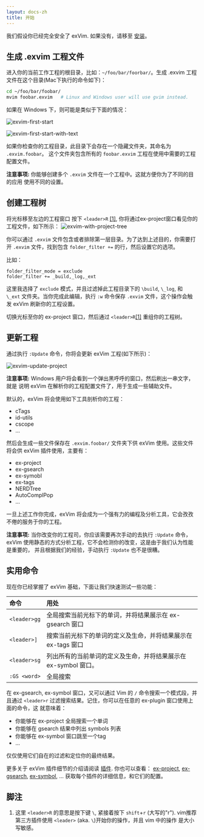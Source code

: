 ```yaml
---
layout: docs-zh
title: 开始
---
```


我们假设你已经完全安全了 exVim. 如果没有，请移至 [安装]({{site.url}}/docs/zh/install)。

## 生成 .exvim 工程文件

进入你的当前工作工程的根目录，比如：`~/foo/bar/foorbar/`。生成 .exvim 工程文件在这个目录(Mac下执行的命令如下)：

```bash
cd ~/foo/bar/foobar/
mvim foobar.exvim   # Linux and Windows user will use gvim instead. 
```

如果在 Windows 下，则可能是类似于下面的情况：

![exvim-first-start]({{site.url}}/docs/images/exvim-first-start.png)

![exvim-first-start-with-text]({{site.url}}/docs/images/exvim-first-start-with-text.png)

如果你检查你的工程目录，此目录下会存在一个隐藏文件夹，其命名为 `.exvim.foobar`。
这个文件夹包含所有的 `foobar.exvim` 工程在使用中需要的工程配置文件。

**注意事项:** 你能够创建多个 `.exvim` 文件在一个工程中。这就方便你为了不同的目的应用
使用不同的设置。

## 创建工程树

将光标移至左边的工程窗口 按下 `<leader>R` [[1]](#footnotes),
你将通过ex-project窗口看见你的工程文件，如下所示：
![exvim-with-project-tree]({{site.url}}/docs/images/exvim-with-project-tree.png)

你可以通过 `.exvim` 文件包含或者排除第一层目录。为了达到上述目的，你需要打开 `.exvim`
文件，找到包含 `folder_filter +=` 的行，然后设置它的选项。

比如：

```
folder_filter_mode = exclude
folder_filter += _build,_log,_ext
```

这里我选择了 `exclude` 模式，并且过滤掉此工程目录下的 `\build`, `\_log`, 和
`\_ext` 文件夹。当你完成此编辑，执行 `:w` 命令保存 `.exvim` 文件，这个操作会触发
exVim 刷新你的工程设置。

切换光标至你的 ex-project 窗口，然后通过 `<leader>R`[[1]](#footnotes) 重组你的工程树。

## 更新工程

通过执行 `:Update` 命令，你将会更新 exVim 工程(如下所示)：

![exvim-update-project]({{site.url}}/docs/images/exvim-update-project.png)

**注意事项:** Windows 用户将会看到一个弹出黑呼呼的窗口，然后刷出一串文字，就是
说明 exVim 在解析你的工程配置文件了，用于生成一些辅助文件。

默认的，exVim 将会使用如下工具剖析你的工程：

- cTags
- id-utils
- cscope
- ...

然后会生成一些文件保存在 `.exvim.foobar/` 文件夹下供 exVim 使用。这些文件将会供 exVim 插件使用，主要有：

- ex-project
- ex-gsearch
- ex-symobl
- ex-tags
- NERDTree
- AutoComplPop
- ...

一旦上述工作你完成，exVim 将会成为一个强有力的编程及分析工具，它会孜孜不倦的服务于你的工程。

**注意事项:** 当你改变你的工程司，你应该需要再次手动的去执行 `:Update` 命令，
exVim 使用静态的方式分析工程，它不会检测你的改变，这是由于我们认为性能是重要的，
并且根据我们的经验，手动执行 `:Update` 也不是很糟。

## 实用命令

现在你已经掌握了 exVim 基础，下面让我们快速测试一些功能：

| 命令             | 用处                                                                                                |
| :--------------- |:----------------------------------------------------------------------------|
| `<leader>gg`     | 全局搜索当前光标下的单词，并将结果展示在 ex-gsearch 窗口                      |
| `<leader>]`      | 搜索当前光标下的单词的定义及生命，并将结果展示在 ex-tags 窗口                 |
| `<leader>sg`     | 列出所有的当前单词的定义及生命，并将结果展示在 ex-symbol 窗口。              |
| `:GS <word>`     | 全局搜索 <word>                                                             |

在 ex-gsearch, ex-symbol 窗口，又可以通过 Vim 的 `/` 命令搜索一个模式段，并且通过
`<leader>r` 过滤搜索结果。记住，你可以在任意的 ex-plugin 窗口使用上面的命令，这
就意味着：

- 你能够在 ex-project 全局搜索一个单词
- 你能够在 gsearch 结果中列出 symbols 列表
- 你能够在 ex-symbol 窗口跳至一个tag
- ...

仅仅使用它们自在的过滤和定位你的最终结果。

更多关于 exVim 插件细节的介绍请阅读 [插件]({{site.url}}/docs/zh/plugins). 你也可以查看：
[ex-project](https://github.com/exvim/ex-project), 
[ex-gsearch](https://github.com/exvim/ex-gsearch),
[ex-symbol](https://github.com/exvim/ex-symbol),
... 获取每个插件的详细信息，和它们的配置。


<a name="footnotes"></a>
## 脚注

1. 这里 `<leader>R` 的意思是按下键 `\`, 紧接着按下 `shift`+`r` (大写的"r").
vim推荐第三方插件使用 `<leader>` (aka. `\`)开始你的操作，并且 vim 中的操作
是大小写敏感。

